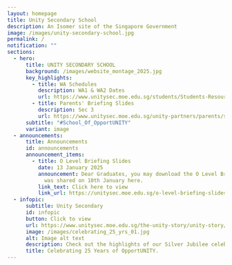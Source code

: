 ```yaml
---
layout: homepage
title: Unity Secondary School
description: An Isomer site of the Singapore Government
image: /images/unity-secondary-school.jpg
permalink: /
notification: ""
sections:
  - hero:
      title: UNITY SECONDARY SCHOOL
      background: /images/website_montage_2025.jpg
      key_highlights:
        - title: WA Schedules
          description: WA1 & WA2 Dates
          url: https://www.unitysec.moe.edu.sg/students/Students-Resources/assessment/
        - title: Parents' Briefing Slides
          description: Sec 3
          url: https://www.unitysec.moe.edu.sg/unity-partners/parents/sec-3-parents-briefing-slides/
      subtitle: "#School_Of_OpportUNITY"
      variant: image
  - announcements:
      title: Announcements
      id: announcements
      announcement_items:
        - title: O Level Briefing Slides
          date: 13 January 2025
          announcement: Dear Graduates, you may download the O Level Briefing Slides that
            was shared on 10th January here.
          link_text: Click here to view
          link_url: https://unitysec.moe.edu.sg/o-level-briefing-slides/
  - infopic:
      subtitle: Unity Secondary
      id: infopic
      button: Click to view
      url: https://www.unitysec.moe.edu.sg/the-unity-story/unity-story/
      image: /images/celebrating_25_yrs_01.jpg
      alt: Image alt text
      description: Check out the highlights of our Silver Jubilee celebration here.
      title: Celebrating 25 Years of OpportUNITY.
---
```

